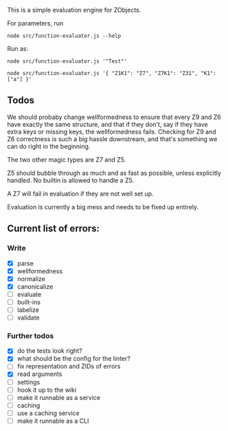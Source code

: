 This is a simple evaluation engine for ZObjects.

For parameters, run 
```
node src/function-evaluator.js --help
```

Run as:
```
node src/function-evaluator.js '"Test"'

node src/function-evaluator.js '{ "Z1K1": "Z7", "Z7K1": "Z31", "K1": ["a"] }'
```

## Todos
We should probaby change wellformedness to ensure that every Z9 and Z6 have exactly
the same structure, and that if they don't, say if they have extra keys or missing
keys, the wellformedness fails. Checking for Z9 and Z6 correctness is such a big
hassle downstream, and that's something we can do right in the beginning.

The two other magic types are Z7 and Z5.

Z5 should bubble through as much and as fast as possible, unless explicitly handled.
No builtin is allowed to handle a Z5.

A Z7 will fail in evaluation if they are not well set up.

Evaluation is currently a big mess and needs to be fixed up entirely.

Current list of errors:
- 

### Write
- [x] parse
- [x] wellformedness
- [x] normalize
- [x] canonicalize
- [ ] evaluate
- [ ] built-ins
- [ ] labelize
- [ ] validate

### Further todos
- [x] do the tests look right?
- [x] what should be the config for the linter?
- [ ] fix representation and ZIDs of errors
- [x] read arguments
- [ ] settings
- [ ] hook it up to the wiki
- [ ] make it runnable as a service
- [ ] caching
- [ ] use a caching service
- [ ] make it runnable as a CLI
